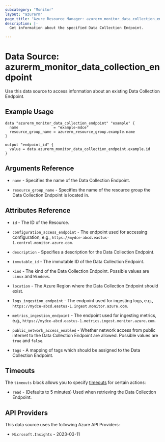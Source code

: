 ```yaml
---
subcategory: "Monitor"
layout: "azurerm"
page_title: "Azure Resource Manager: azurerm_monitor_data_collection_endpoint"
description: |-
  Get information about the specified Data Collection Endpoint.

---
```


# Data Source: azurerm_monitor_data_collection_endpoint

Use this data source to access information about an existing Data Collection Endpoint.

## Example Usage

```hcl
data "azurerm_monitor_data_collection_endpoint" "example" {
  name                = "example-mdce"
  resource_group_name = azurerm_resource_group.example.name
}

output "endpoint_id" {
  value = data.azurerm_monitor_data_collection_endpoint.example.id
}
```

## Arguments Reference

* `name` - Specifies the name of the Data Collection Endpoint.

* `resource_group_name` - Specifies the name of the resource group the Data Collection Endpoint is located in.

## Attributes Reference

* `id` - The ID of the Resource.

* `configuration_access_endpoint` - The endpoint used for accessing configuration, e.g., `https://mydce-abcd.eastus-1.control.monitor.azure.com`.

* `description` - Specifies a description for the Data Collection Endpoint.

* `immutable_id` - The immutable ID of the Data Collection Endpoint.

* `kind` - The kind of the Data Collection Endpoint. Possible values are `Linux` and `Windows`.

* `location` - The Azure Region where the Data Collection Endpoint should exist.

* `logs_ingestion_endpoint` - The endpoint used for ingesting logs, e.g., `https://mydce-abcd.eastus-1.ingest.monitor.azure.com`.

* `metrics_ingestion_endpoint` - The endpoint used for ingesting metrics, e.g., `https://mydce-abcd.eastus-1.metrics.ingest.monitor.azure.com`.

* `public_network_access_enabled` - Whether network access from public internet to the Data Collection Endpoint are allowed. Possible values are `true` and `false`.

* `tags` - A mapping of tags which should be assigned to the Data Collection Endpoint.

## Timeouts

The `timeouts` block allows you to specify [timeouts](https://developer.hashicorp.com/terraform/language/resources/configure#define-operation-timeouts) for certain actions:

* `read` - (Defaults to 5 minutes) Used when retrieving the Data Collection Endpoint.

## API Providers
<!-- This section is generated, changes will be overwritten -->
This data source uses the following Azure API Providers:

* `Microsoft.Insights` - 2023-03-11
